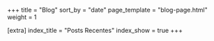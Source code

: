 +++
title = "Blog"
sort_by = "date"
page_template = "blog-page.html"
weight = 1

[extra]
index_title = "Posts Recentes"
index_show = true
+++
